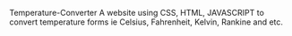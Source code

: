 Temperature-Converter
A website using CSS, HTML,
JAVASCRIPT to convert temperature forms ie
Celsius, Fahrenheit, Kelvin, Rankine and etc.
